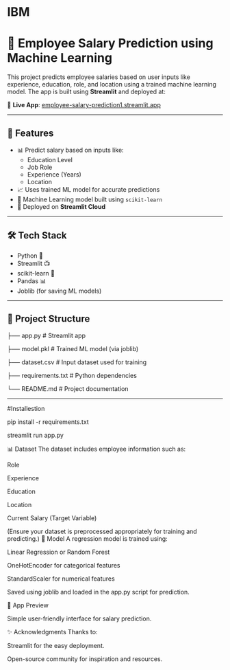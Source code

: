 # IBM
# 💼 Employee Salary Prediction using Machine Learning

This project predicts employee salaries based on user inputs like experience, education, role, and location using a trained machine learning model. The app is built using **Streamlit** and deployed at:

🔗 **Live App**: [employee-salary-prediction1.streamlit.app](https://employee-salary-prediction1.streamlit.app/)

---

## 📌 Features

- 📊 Predict salary based on inputs like:
  - Education Level
  - Job Role
  - Experience (Years)
  - Location
- 📈 Uses trained ML model for accurate predictions
- 🧠 Machine Learning model built using `scikit-learn`
- 🚀 Deployed on **Streamlit Cloud**

---

## 🛠️ Tech Stack

- Python 🐍
- Streamlit 📺
- scikit-learn 🤖
- Pandas 📊
- Joblib (for saving ML models)

---

## 📂 Project Structure

├── app.py # Streamlit app

├── model.pkl # Trained ML model (via joblib)

├── dataset.csv # Input dataset used for training

├── requirements.txt # Python dependencies

└── README.md # Project documentation

---
#Installestion

pip install -r requirements.txt

streamlit run app.py

📊 Dataset
The dataset includes employee information such as:

Role

Experience

Education

Location

Current Salary (Target Variable)

(Ensure your dataset is preprocessed appropriately for training and predicting.)
🤖 Model
A regression model is trained using:

Linear Regression or Random Forest

OneHotEncoder for categorical features

StandardScaler for numerical features

Saved using joblib and loaded in the app.py script for prediction.

📸 App Preview

Simple user-friendly interface for salary prediction.

✨ Acknowledgments
Thanks to:

Streamlit for the easy deployment.

Open-source community for inspiration and resources.

